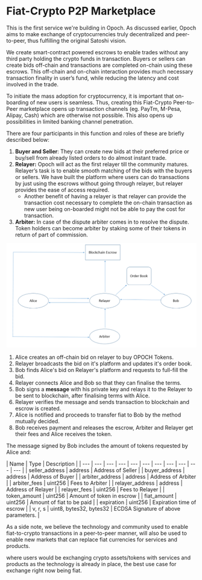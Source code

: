 # Fiat-Crypto P2P Marketplace

This is the first service we're building in Opoch. As discussed earlier, Opoch aims to make exchange of cryptocurrencies truly decentralized and peer-to-peer, thus fulfilling the original Satoshi vision.

We create smart-contract powered escrows to enable trades without any third party holding the crypto funds in transaction. Buyers or sellers can create bids off-chain and transactions are completed on-chain using these escrows. This off-chain and on-chain interaction provides much necessary transaction finality in user’s fund, while reducing the latency and cost involved in the trade.

To initiate the mass adoption for cryptocurrency, it is important that on-boarding of new users is seamless. Thus, creating this Fiat-Crypto Peer-to-Peer marketplace opens up transaction channels \(eg. PayTm, M-Pesa, Alipay, Cash\) which are otherwise not possible. This also opens up possibilities in limited banking channel penetration.

There are four participants in this function and roles of these are briefly described below:

1. **Buyer and Seller**: They can create new bids at their preferred price or buy/sell from already listed orders to do almost instant trade.
2. **Relayer:** Opoch will act as the first relayer till the community matures. Relayer’s task is to enable smooth matching of the bids with the buyers or sellers. We have built the platform where users can do transactions by just using the escrows without going through relayer, but relayer provides the ease of access required. 
   * Another benefit of having a relayer is that relayer can provide the transaction cost necessary to complete the on-chain transaction as new user being on-boarded might not be able to pay the cost for transaction.
3. **Arbiter:** In case of the dispute arbiter comes in to resolve the dispute. Token holders can become arbiter by staking some of their tokens in return of part of commission. 

![](../../.gitbook/assets/screen-shot-2018-05-05-at-21.24.57.png)

1. Alice creates an off-chain bid on relayer to buy OPOCH Tokens.
2. Relayer broadcasts the bid on it's platform and updates it's order book.
3. Bob finds Alice's bid on Relayer's platform and requests to full-fill the bid.
4. Relayer connects Alice and Bob so that they can finalise the terms.
5. Bob signs a **message** with his private key and relays it to the Relayer to be sent to blockchain, after finalising terms with Alice.
6. Relayer verifies the message and sends transaction to blockchain and escrow is created.
7. Alice is notified and proceeds to transfer fiat to Bob by the method mutually decided.
8. Bob receives payment and releases the escrow, Arbiter and Relayer get their fees and Alice receives the token.

The message signed by Bob includes the amount of tokens requested by Alice and:

| Name | Type | Description |
| --- | --- | --- | --- | --- | --- | --- | --- | --- | --- | --- |
| seller\_address | address | Address of Seller |
| buyer\_address | address | Address of Buyer |
| arbiter\_address | address | Address of Arbiter |
| arbiter\_fees | uint256  | Fees to Arbiter |
| relayer\_address | address | Address of Relayer |
| relayer\_fees | uint256 | Fees to Relayer |
| token\_amount | uint256 | Amount of token in escrow |
| fiat\_amount | uint256 | Amount of fiat to be paid |
| expiration | uint256 | Expiration time of escrow |
| v, r, s | uint8, bytes32, bytes32 | ECDSA Signature of above parameters. |

As a side note, we believe the technology and community used to enable fiat-to-crypto transactions in a peer-to-peer manner, will also be used to enable new markets that can replace fiat currencies for services and products. 

where users would be exchanging crypto assets/tokens with services and products as the technology is already in place, the best use case for exchange right now being fiat.

